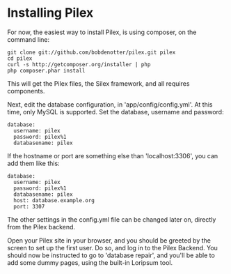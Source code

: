 Installing Pilex
================

For now, the easiest way to install Pilex, is using composer, on the command line:

	git clone git://github.com/bobdenotter/pilex.git pilex
	cd pilex 
	curl -s http://getcomposer.org/installer | php
	php composer.phar install

This will get the Pilex files, the Silex framework, and all requires components. 

Next, edit the database configuration, in 'app/config/config.yml'. At this time, only MySQL is supported. Set the database, username and password:

	database:
	  username: pilex
	  password: pilex%1
	  databasename: pilex

If the hostname or port are something else than 'localhost:3306', you can add them like this:

	database:
	  username: pilex
	  password: pilex%1
	  databasename: pilex
	  host: database.example.org
	  port: 3307

The other settings in the config.yml file can be changed later on, directly from the Pilex backend.

Open your Pilex site in your browser, and you should be greeted by the screen to set up the first user. Do so, and log in to the Pilex Backend. You should now be instructed to go to 'database repair', and you'll be able to add some dummy pages, using the built-in Loripsum tool. 

